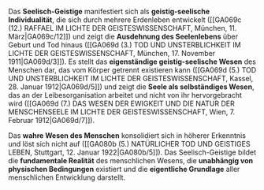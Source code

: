 
Das **Seelisch-Geistige** manifestiert sich als **geistig-seelische Individualität**, die sich durch mehrere Erdenleben entwickelt ([[GA069c (12.) RAFFAEL IM LICHTE DER GEISTESWISSENSCHAFT, München, 11. März|GA069c/12]]) und zeigt die **Ausdehnung des Seelenlebens** über Geburt und Tod hinaus ([[GA069d (3.) TOD UND UNSTERBLICHKEIT IM LICHTE DER GEISTESWISSENSCHAFT, München, 17. November 1911|GA069d/3]]). Es stellt das **eigenständige geistig-seelische Wesen** des Menschen dar, das vom Körper getrennt existieren kann ([[GA069d (5.) TOD UND UNSTERBLICHKEIT IM LICHTE DER GEISTESWISSENSCHAFT, Kassel, 28. Januar 1912|GA069d/5]]) und zeigt die **Seele als selbständiges Wesen**, das an der Leibesorganisation arbeitet und nicht von ihr hervorgebracht wird ([[GA069d (7.) DAS WESEN DER EWIGKEIT UND DIE NATUR DER MENSCHENSEELE IM LICHTE DER GEISTESWISSENSCHAFT, Wien, 7. Februar 1912|GA069d/7]]).

Das **wahre Wesen des Menschen** konsolidiert sich in höherer Erkenntnis und löst sich nicht auf ([[GA080b (5.) NATÜRLICHER TOD UND GEISTIGES LEBEN, Stuttgart, 12. Januar 1922|GA080b/5]]). Das Seelisch-Geistige bildet die **fundamentale Realität** des menschlichen Wesens, die **unabhängig von physischen Bedingungen** existiert und die **eigentliche Grundlage** aller menschlichen Entwicklung darstellt.
